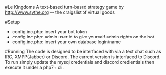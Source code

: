 #Le Kingdoms
A text-based turn-based strategy game by http://www.sythe.org -- the craigslist of virtual goods

#Setup
- config.inc.php: insert your bot token
- config.inc.php: admin user id to give yourself admin rights on the bot
- config.inc.php: insert your own database login/name


#Running
The code is designed to be interfaced with via a text chat such as IRC, XMPP(Jabber) or Discord. The current version is interfaced to Discord. To run simply update the mysql credentials and discord credientials then execute it under a php7+ cli.


